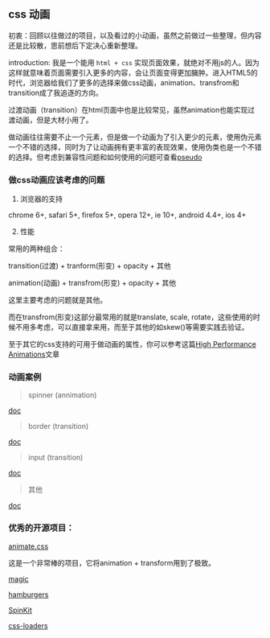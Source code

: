 ## css 动画

初衷：回顾以往做过的项目，以及看过的小动画，虽然之前做过一些整理，但内容还是比较散，思前想后下定决心重新整理。

introduction: 我是一个能用 `html + css` 实现页面效果，就绝对不用js的人。因为这样就意味着页面需要引入更多的内容，会让页面变得更加臃肿。进入HTML5的时代，浏览器给我们了更多的选择来做css动画，animation、transfrom和transition成了我追逐的方向。

过渡动画（transition）在html页面中也是比较常见，虽然animation也能实现过渡动画，但是大材小用了。

做动画往往需要不止一个元素，但是做一个动画为了引入更少的元素，使用伪元素一个不错的选择，同时为了让动画拥有更丰富的表现效果，使用伪类也是一个不错的选择。但考虑到兼容性问题和如何使用的问题可查看[pseudo](https://github.com/lvzhenbang/pseudo)

### 做css动画应该考虑的问题

1. 浏览器的支持

chrome 6+, safari 5+, firefox 5+, opera 12+, ie 10+, android 4.4+, ios 4+

2. 性能

常用的两种组合：

transition(过渡) + tranform(形变) + opacity + 其他

animation(动画) + transfrom(形变) + opacity + 其他

这里主要考虑的问题就是其他。

而在transfrom(形变)这部分最常用的就是translate, scale, rotate，这些使用的时候不用多考虑，可以直接拿来用，而至于其他的如skew()等需要实践去验证。

至于其它的css支持的可用于做动画的属性，你可以参考这篇[High Performance Animations](https://www.html5rocks.com/en/tutorials/speed/high-performance-animations/)文章

### 动画案例

> spinner (annimation)

[doc](https://github.com/lvzhenbang/css3-animate/blob/master/doc/spinner.md)

> border (transition)

[doc](https://github.com/lvzhenbang/css3-animate/blob/master/doc/border.md)

> input (transition)

[doc](https://github.com/lvzhenbang/css3-animate/blob/master/doc/input.md)

> 其他

[doc](https://github.com/lvzhenbang/css3-animate/blob/master/doc/other.md)

### 优秀的开源项目：

[animate.css](https://github.com/daneden/animate.css)

这是一个非常棒的项目，它将animation + transform用到了极致。

[magic](https://github.com/miniMAC/magic)

[hamburgers](https://github.com/jonsuh/hamburgers)

[SpinKit](https://github.com/tobiasahlin/SpinKit)

[css-loaders](https://github.com/lukehaas/css-loaders)